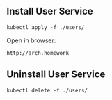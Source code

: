 ## Install User Service

```shell
kubectl apply -f ./users/
```

Open in browser:

````
http://arch.homework
````

## Uninstall User Service

```shell
kubectl delete -f ./users/
```
